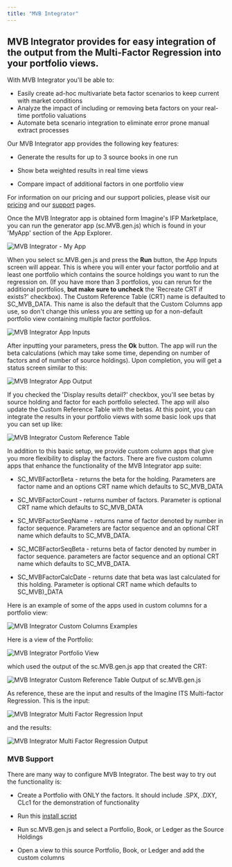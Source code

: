 ```yaml
---
title: "MVB Integrator"
---
```


## MVB Integrator provides for easy integration of the output from the Multi-Factor Regression into your portfolio views.

With MVB Integrator you'll be able to:

- Easily create ad-hoc multivariate beta factor scenarios to keep current with market conditions
- Analyze the impact of including or removing beta factors on your real-time portfolio valuations
- Automate beta scenario integration to eliminate error prone manual extract processes

Our MVB Integrator app provides the following key features:

- Generate the results for up to 3 source books in one run

- Show beta weighted results in real time views

- Compare impact of additional factors in one portfolio view

For information on our pricing and our support policies, please visit our [pricing](/pricing) and our [support](/support) pages.

Once the MVB Integrator app is obtained form Imagine's IFP Marketplace, you can run the generator app (sc.MVB.gen.js) which is found in your 'MyApp' section of the App Explorer.

![MVB Integrator - My App ](../images/mvb_myapp.png)

When you select sc.MVB.gen.js and press the **Run** button, the App Inputs screen will appear. This is where you will enter your factor portfolio and at least one portfolio which contains the source holdings you want to run the regression on. (If you have more than 3 portfolios, you can rerun for the additional portfolios, **but make sure to uncheck** the 'Recreate CRT if exists?' checkbox). The Custom Reference Table (CRT) name is defaulted to SC_MVB_DATA. This name is also the default that the Custom Columns app use, so don't change this unless you are setting up for a non-default portfolio view containing multiple factor portfolios.

![MVB Integrator App Inputs](../images/mvb_inputs.png)

After inputting your parameters, press the **Ok** button. The app will run the beta calculations (which may take some time, depending on number of factors and of number of source holdings). Upon completion, you will get a status screen similar to this:

![MVB Integrator App Output](../images/mvb_output.png)

If you checked the 'Display results detail?' checkbox, you'll see betas by source holding and factor for each portfolio selected. The app will also update the Custom Reference Table with the betas. At this point, you can integrate the results in your portfolio views with some basic look ups that you can set up like:

![MVB Integrator Custom Reference Table](../images/mvb_custom.png)

In addition to this basic setup, we provide custom column apps that give you more flexibility to display the factors. There are five custom column apps that enhance the functionality of the MVB Integrator app suite:

- SC_MVBFactorBeta - returns the beta for the holding. Parameters are factor name and an options CRT name which defaults to SC_MVB_DATA

- SC_MVBFactorCount - returns number of factors. Parameter is optional CRT name which defaults to SC_MVB_DATA

- SC_MVBFactorSeqName - returns name of factor denoted by number in factor sequence. Parameters are factor sequence and an optional CRT name which defaults to SC_MVB_DATA.

- SC_MCBFactorSeqBeta - returns beta of factor denoted by number in factor sequence. parameters are factor sequence and an optional CRT name which defaults to SC_MVB_DATA.

- SC_MVBFactorCalcDate - returns date that beta was last calculated for this holding. Parameter is optional CRT name which defaults to SC_MVB)_DATA

Here is an example of some of the apps used in custom columns for a portfolio view:

![MVB Integrator Custom Columns Examples](../images/mvb_examples.png)

Here is a view of the Portfolio:

![MVB Integrator Portfolio View](../images/mvb_portfolio.png)

which used the output of the sc.MVB.gen.js app that created the CRT:

![MVB Integrator Custom Reference Table Output of sc.MVB.gen.js](../images/mvb_crt.png)

As reference, these are the input and results of the Imagine ITS Multi-factor Regression. This is the input:

![MVB Integrator Multi Factor Regression Input](../images/mvb_multi_input.png)

and the results:

![MVB Integrator Multi Factor Regression Output](../images/mvb_multi_output.png)


### MVB Support
There are many way to configure MVB Integrator. The best way to try out the functionality is:

  - Create a Portfolio with ONLY the factors. It should include .SPX, .DXY, CLc1 for the demonstration of functionality

  - Run this [install script](/mvbinstall/)

  - Run sc.MVB.gen.js and select a Portfolio, Book, or Ledger as the Source Holdings

  - Open a view to this source Portfolio, Book, or Ledger and add the custom columns